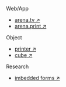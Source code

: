 Web/App
* [arena.tv ↗](https://www.google.com)
* [arena.print ↗](https://www.google.com)

Object
* [printer ↗](http://printer.generaltrademark.com/)
* [cube ↗](https://store.leibal.com/products/cubic-cable-holder)

Research
* [imbedded forms ↗](https://www.instagram.com/imbeddedforms/)
